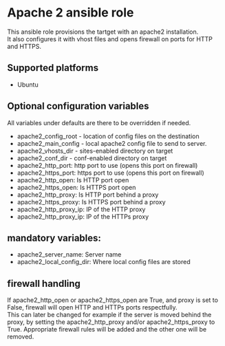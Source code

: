 # Apache 2 ansible role
This ansible role provisions the tartget with an apache2 installation.  
It also configures it with vhost files and opens firewall on ports for
HTTP and HTTPS.

## Supported platforms
* Ubuntu

## Optional configuration variables
All variables under defaults are there to be overridden if needed.
* apache2_config_root - location of config files on the destination
* apache2_main_config - local apache2 config file to send to server.
* apache2_vhosts_dir - sites-enabled directory on target
* apache2_conf_dir - conf-enabled directory on target
* apache2_http_port: http port to use (opens this port on firewall)
* apache2_https_port: https port to use (opens this port on firewall)
* apache2_http_open: Is HTTP port open
* apache2_https_open: Is HTTPS port open
* apache2_http_proxy: Is HTTP port behind a proxy
* apache2_https_proxy: Is HTTPS port behind a proxy
* apache2_http_proxy_ip: IP of the HTTP proxy
* apache2_http_proxy_ip: IP of the HTTPs proxy

## mandatory variables:
* apache2_server_name: Server name
* apache2_local_config_dir: Where local config files are stored

## firewall handling
If apache2_http_open or apache2_https_open are True, and proxy is set to False, firewall will open HTTP and HTTPs ports respectfully.  
This can later be changed for example if the server is moved behind the proxy, by setting the apache2_http_proxy and/or apache2_https_proxy to True.
Appropriate firewall rules will be added and the other one will be removed.
